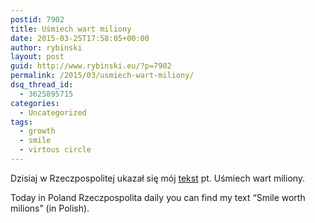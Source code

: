 ```yaml
---
postid: 7902
title: Uśmiech wart miliony
date: 2015-03-25T17:58:05+00:00
author: rybinski
layout: post
guid: http://www.rybinski.eu/?p=7902
permalink: /2015/03/usmiech-wart-miliony/
dsq_thread_id:
  - 3625895715
categories:
  - Uncategorized
tags:
  - growth
  - smile
  - virtous circle
---
```

Dzisiaj w Rzeczpospolitej ukazał się mój [tekst](http://www4.rp.pl/artykul/1188665-Usmiech-wart-miliony.html) pt. Uśmiech wart miliony.

Today in Poland Rzeczpospolita daily you can find my text “Smile worth milions” (in Polish).
